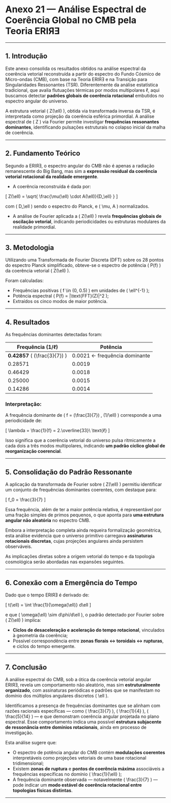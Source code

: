 # **Anexo 21 — Análise Espectral de Coerência Global no CMB pela Teoria ERIЯƎ**

---

## **1. Introdução**

Este anexo consolida os resultados obtidos na análise espectral da coerência vetorial reconstruída a partir do espectro do Fundo Cósmico de Micro-ondas (CMB), com base na Teoria ERIЯƎ e na Transição para Singularidades Ressonantes (TSR). Diferentemente da análise estatística tradicional, que avalia flutuações térmicas por modos multipolares ℓ, aqui buscamos detectar **padrões globais de coerência rotacional** embutidos no espectro angular do universo.

A estrutura vetorial \( Z(\ell) \), obtida via transformada inversa da TSR, é interpretada como projeção da coerência esférica primordial. A análise espectral de \( Z \) via Fourier permite investigar **frequências ressonantes dominantes**, identificando pulsações estruturais no colapso inicial da malha de coerência.

---

## **2. Fundamento Teórico**

Segundo a ERIЯƎ, o espectro angular do CMB não é apenas a radiação remanescente do Big Bang, mas sim a **expressão residual da coerência vetorial rotacional da realidade emergente**.

- A coerência reconstruída é dada por:

\[
Z(\ell) = \sqrt{ \frac{\mu(\ell) \cdot A(\ell)}{D_\ell} }
\]

com \( D_\ell \) sendo o espectro do Planck, e \( \mu, A \) normalizados.

- A análise de Fourier aplicada a \( Z(\ell) \) revela **frequências globais de oscilação vetorial**, indicando periodicidades ou estruturas modulares da realidade primordial.

---

## **3. Metodologia**

Utilizando uma Transformada de Fourier Discreta (DFT) sobre os 28 pontos do espectro Planck simplificado, obteve-se o espectro de potência \( P(f) \) da coerência vetorial \( Z(\ell) \).

Foram calculadas:

- Frequências positivas \( f \in (0, 0.5) \) em unidades de \( \ell^{-1} \);
- Potência espectral \( P(f) = |\text{FFT}(Z)|^2 \);
- Extraídos os cinco modos de maior potência.

---

## **4. Resultados**

As frequências dominantes detectadas foram:

| Frequência (1/ℓ) | Potência   |
|------------------|------------|
| **0.42857** \( (\frac{3}{7}) \)     | 0.0021     ← frequência dominante  
| 0.28571          | 0.0019  
| 0.46429          | 0.0018  
| 0.25000          | 0.0015  
| 0.14286          | 0.0014  

### Interpretação:

A frequência dominante de \( f = (\frac{3}{7}) \, (1/\ell) \) corresponde a uma periodicidade de:

\[
\lambda = \frac{1}{f} = 2.\overline{33}\ \text{ℓ}
\]

Isso significa que a coerência vetorial do universo pulsa ritmicamente a cada dois a três modos multipolares, indicando **um padrão cíclico global de reorganização coerencial**.

---

## **5. Consolidação do Padrão Ressonante**

A aplicação da transformada de Fourier sobre \( Z(\ell) \) permitiu identificar um conjunto de frequências dominantes coerentes, com destaque para:

\[
f_0 = \frac{3}{7}
\]

Essa frequência, além de ter a maior potência relativa, é representável por uma fração simples de primos pequenos, o que aponta para **uma estrutura angular não aleatória** no espectro CMB.

Embora a interpretação completa ainda requeira formalização geométrica, esta análise evidencia que o universo primitivo carregava **assinaturas rotacionais discretas**, cujas projeções angulares ainda persistem observáveis.

As implicações diretas sobre a origem vetorial do tempo e da topologia cosmológica serão abordadas nas expansões seguintes.

---

## **6. Conexão com a Emergência do Tempo**

Dado que o tempo ERIЯƎ é derivado de:

\[
t(\ell) = \int \frac{1}{\omega(\ell)} d\ell
\]

e que \( \omega(\ell) \sim d\phi/d\ell \), o padrão detectado por Fourier sobre \( Z(\ell) \) implica:

- **Ciclos de desaceleração e aceleração do tempo rotacional**, vinculados à geometria da coerência;
- Possível correspondência entre **zonas florais ↔ toroidais ↔ rupturas**, e ciclos do tempo emergente.

---

## **7. Conclusão**

A análise espectral do CMB, sob a ótica da coerência vetorial angular ERIЯƎ, revela um comportamento não aleatório, mas sim **estruturalmente organizado**, com assinaturas periódicas e padrões que se manifestam no domínio dos múltiplos angulares discretos \( \ell \).

Identificamos a presença de frequências dominantes que se alinham com razões racionais específicas — como \( \frac{3}{7} \), \( \frac{1}{4} \), \( \frac{5}{14} \) — e que demonstram coerência angular projetada no plano espectral. Esse comportamento indica uma possível **estrutura subjacente de ressonância entre domínios rotacionais**, ainda em processo de investigação.

Esta análise sugere que:

- O espectro de potência angular do CMB contém **modulações coerentes** interpretáveis como projeções vetoriais de uma base rotacional tridimensional;
- Existem **zonas de ruptura** e **pontos de coerência máxima** associáveis a frequências específicas no domínio \( \frac{1}{\ell} \);
- A frequência dominante observada — notavelmente \( \frac{3}{7} \) — pode indicar um **modo estável de coerência rotacional entre topologias físicas distintas**.

---
